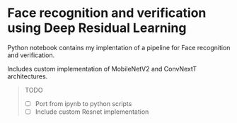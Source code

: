 # Face recognition and verification using Deep Residual Learning

Python notebook contains my implentation of a pipeline for Face recognition and verification.

Includes custom implementation of MobileNetV2 and ConvNextT architectures.

> TODO
> - [ ] Port from ipynb to python scripts
> - [ ] Include custom Resnet implementation
